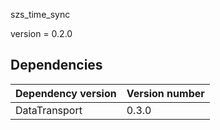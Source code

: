 szs_time_sync

version = 0.2.0


## Dependencies
| Dependency version | Version number |
|---|---|
|DataTransport|0.3.0|